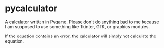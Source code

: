 # pycalculator

A calculator written in Pygame. Please don't do anything bad to me because I am supposed to use something like Tkinter, GTK, or graphics modules.

If the equation contains an error, the calculator will simply not calculate the equation.
